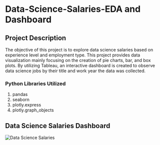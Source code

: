 # Data-Science-Salaries-EDA and Dashboard

## Project Description

The objective of this project is to explore data science salaries based on experience level and employment type. This project provides data visualization mainly focusing on the creation of pie charts, bar, and box plots. By utilizing Tableau, an interactive dashboard is created to observe data science jobs by their title and work year the data was collected. 

### Python Libraries Utilized
1. pandas
2. seaborn
3. plotly.express
4. plotly.graph_objects

## Data Science Salaries Dashboard
![Data Science Salaries](https://github.com/AusHuynh/Data-Science-Salaries-EDA-and-Dashboard/assets/121139596/2421b1ea-e784-47c1-ae85-163cb2ff668d)
